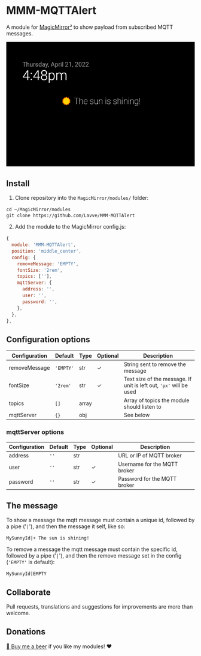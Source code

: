 # MMM-MQTTAlert
 
A module for [MagicMirror²](https://github.com/MichMich/MagicMirror) to show payload from subscribed MQTT messages.

![MMM-MQTTAlert screenshot](assets/screenshot.png)

## Install

1. Clone repository into the `MagicMirror/modules/` folder:

```
cd ~/MagicMirror/modules
git clone https://github.com/Lavve/MMM-MQTTAlert
```

2. Add the module to the MagicMirror config.js:

```js
{
  module: 'MMM-MQTTAlert',
  position: 'middle_center',
  config: {
    removeMessage: 'EMPTY',
    fontSize: '2rem',
    topics: [''],
    mqttServer: {
      address: '',
      user: '',
      password: '',
    },
  },
},
```

## Configuration options

| Configuration | Default | Type | Optional | Description |
| --- | --- | --- | --- | --- |
| removeMessage | `'EMPTY'` | str | ✓ | String sent to remove the message |
| fontSize | `'2rem'` | str |  ✓ | Text size of the message. If unit is left out, `'px'` will be used |
| topics | `[]` | array |   | Array of topics the module should listen to |
| mqttServer | `{}` | obj |   | See below |

### mqttServer options

| Configuration | Default | Type | Optional | Description |
| --- | --- | --- | --- | --- |
| address | `''` | str |  | URL or IP of MQTT broker |
| user | `''` | str | ✓ | Username for the MQTT broker |
| password | `''` | str | ✓ | Password for the MQTT broker |

## The message

To show a message the mqtt message must contain a unique id, followed by a pipe ('`|`'), and then the message it self, like so:

```
MySunnyId|☀️ The sun is shining!
```

To remove a message the mqtt message must contain the specific id, followed by a pipe ('`|`'), and then the remove message set in the config (`'EMPTY'` is default):

```
MySunnyId|EMPTY
```

## Collaborate

Pull requests, translations and suggestions for improvements are more than welcome.

## Donations

[🍻 Buy me a beer](https://www.paypal.com/cgi-bin/webscr?cmd=_donations&business=SM9XRXUPPJM84&item_name=%40lavve+MagicMiror+Modules) if you like my modules! ❤️
